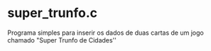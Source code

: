 # super_trunfo.c
Programa simples para inserir os dados de duas cartas de um jogo chamado "Super Trunfo de Cidades''
